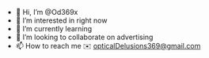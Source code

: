 - 👋 Hi, I’m @Od369x
- 👀 I’m interested in right now
- 🌱 I’m currently learning 
- 💞️ I’m looking to collaborate on advertising
- 📫 How to reach me
 ✉️ opticalDelusions369@gmail.com
<!---
Od369x/Od369x is a ✨ special ✨ repository 
because its `README.md` (this file) appears 
on your GitHub profile.
You can click the Preview link to take a
 look at your changes.
--->
